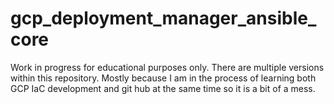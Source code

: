 # gcp_deployment_manager_ansible_core
Work in progress for educational purposes only.
There are multiple versions within this repository.  Mostly because I am in the process of learning both GCP IaC development and git hub at the same time so it is a bit of a mess.
